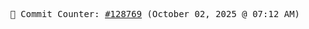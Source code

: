 <p align="center">
    <samp>
        📮 Commit Counter: <a href="https://github.com/Javascript-void0/Javascript-void0/commits/main">#128769</a> (October 02, 2025 @ 07:12 AM)
    </samp>
</p>